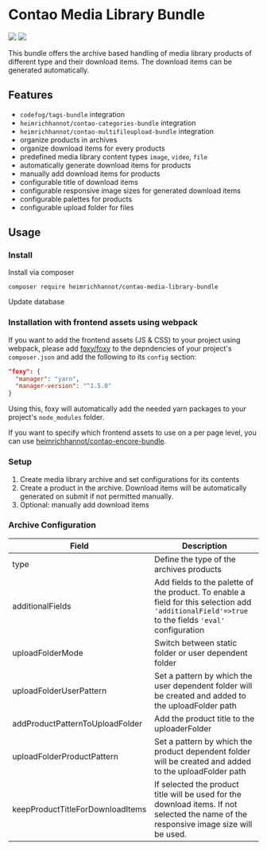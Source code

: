 # Contao Media Library Bundle

[![](https://img.shields.io/packagist/v/heimrichhannot/contao-media-library-bundle.svg)](https://packagist.org/packages/heimrichhannot/contao-media-library-bundle)
[![](https://img.shields.io/packagist/dt/heimrichhannot/contao-media-library-bundle.svg)](https://packagist.org/packages/heimrichhannot/contao-media-library-bundle)

This bundle offers the archive based handling of media library products of different type and their download items. The download items can be generated automatically.

## Features

- `codefog/tags-bundle` integration
- `heimrichhannot/contao-categories-bundle` integration
- `heimrichhannot/contao-multifileupload-bundle` integration
- organize products in archives
- organize download items for every products
- predefined media library content types `image`, `video`, `file`
- automatically generate download items for products
- manually add download items for products
- configurable title of download items
- configurable responsive image sizes for generated download items
- configurable palettes for products
- configurable upload folder for files

## Usage

### Install

Install via composer
 
```
composer require heimrichhannot/contao-media-library-bundle
```

Update database

### Installation with frontend assets using webpack

If you want to add the frontend assets (JS & CSS) to your project using webpack, please
add [foxy/foxy](https://github.com/fxpio/foxy) to the depndencies of your project's `composer.json` and add the following to its `config` section:

```json
"foxy": {
  "manager": "yarn",
  "manager-version": "^1.5.0"
}
```

Using this, foxy will automatically add the needed yarn packages to your project's `node_modules` folder.

If you want to specify which frontend assets to use on a per page level, you can use [heimrichhannot/contao-encore-bundle](https://github.com/heimrichhannot/contao-encore-bundle).

### Setup

1. Create media library archive and set configurations for its contents
2. Create a product in the archive. Download items will be automatically generated on submit if not permitted manually.
3. Optional: manually add download items

### Archive Configuration

Field                     | Description
--------------------------|------------------------------------------|
type                      | Define the type of the archives products |
additionalFields          | Add fields to the palette of the product. To enable a field for this selection add `'additionalField'=>true` to the fields `'eval'` configuration    | 
uploadFolderMode          | Switch between static folder or user dependent folder  |
uploadFolderUserPattern   | Set a pattern by which the user dependent folder will be created and added to the uploadFolder path  |
addProductPatternToUploadFolder    | Add the product title to the uploaderFolder  |
uploadFolderProductPattern | Set a pattern by which the product dependent folder will be created and added to the uploadFolder path |
keepProductTitleForDownloadItems | If selected the product title will be used for the download items. If not selected the name of the responsive image size will be used. |




